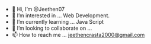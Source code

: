 - 👋 Hi, I’m @Jeethen07
- 👀 I’m interested in ... Web Development.
- 🌱 I’m currently learning ... Java Script
- 💞️ I’m looking to collaborate on ...
- 📫 How to reach me ... jeethencrasta2000@gmail.com

<!---
Jeethen07/Jeethen07 is a ✨ special ✨ repository because its `README.md` (this file) appears on your GitHub profile.
You can click the Preview link to take a look at your changes.
--->
